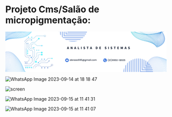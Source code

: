 <h1>Projeto Cms/Salão de micropigmentação:</h1>

<div style="display: flex; align-items: center;">
  <img src="https://github.com/abraao69/abraao69/blob/main/Navy%20Blue%20Geometric%20Technology%20LinkedIn%20Banner%20(2).png">
  <br><br>
</div>


![WhatsApp Image 2023-09-14 at 18 18 47](https://github.com/abraao69/CMS-Sal-o/assets/103331086/deef1204-026f-4f23-8ee0-b0fbac0008b8)

![screen](https://github.com/abraao69/CMS-Sal-o/assets/103331086/e28899cf-f7ab-4bb1-8d02-322725ccf000)

![WhatsApp Image 2023-09-15 at 11 41 31](https://github.com/abraao69/CMS-Sal-o/assets/103331086/cb6ccbfb-db5a-41ab-b402-ce5a4a524faa)

![WhatsApp Image 2023-09-15 at 11 41 07](https://github.com/abraao69/CMS-Sal-o/assets/103331086/805f142d-ff8a-49ae-9eb0-9ba606dd414e)

